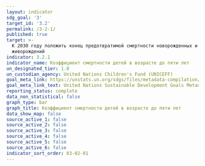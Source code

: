 ```yaml
---
layout: indicator
sdg_goal: '3'
target_id: '3.2'
permalink: /3-2-1/
published: true
target: >-
  К 2030 году положить конец предотвратимой смертности новорожденных и детей в возрасте до пяти лет, при этом все страны должны стремиться уменьшить неонатальную смертность до не более 12 случаев на 1000 живорождений, а смертность в возрасте до пяти лет до не более 25 случаев на 1000
  живорождений
indicator: 3.2.1
indicator_name: Коэффициент смертности детей в возрасте до пяти лет
un_designated_tier: 1.0
un_custodian_agency: United Nations Children's Fund (UNICEFF)
goal_meta_link: https://unstats.un.org/sdgs/files/metadata-compilation/Metadata-Goal-3.pdf
goal_meta_link_text: United Nations Sustainable Development Goals Metadata (PDF 225 KB)
reporting_status: complete
data_non_statistical: false
graph_type: bar
graph_title: Коэффициент смертности детей в возрасте до пяти лет
data_show_map: false
source_active_1: false
source_active_2: false
source_active_3: false
source_active_4: false
source_active_5: false
source_active_6: false
indicator_sort_order: 03-02-01
---
```


